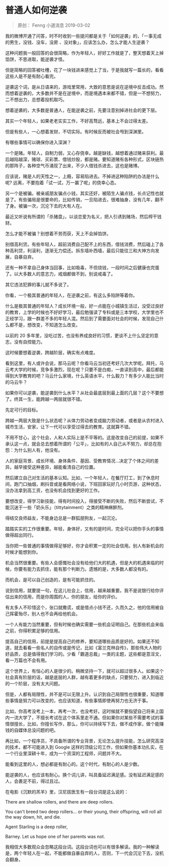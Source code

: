 # 普通人如何逆袭
> 原创： Fenng  小道消息  2019-03-02

我的微博开通了问答，时不时收到一些提问都是关于「如何逆袭」的，「一事无成的男生，没钱、没车，没房 、没对象」，应该怎么办，怎么才能人生逆袭？

这种问题我一般回答的会很简略，作为年轻人，好好工作就是了，整天想着天上掉馅饼，不思进取，能逆袭才怪。

但是简略的回答被吐槽，花了一块钱进来感觉上了当，于是我就写一篇长的，看看这些人是不是有耐心看完。

逆袭这个词，是从日语来的，游戏里常用，大致的意思是说在逆境中反击成功。然而想着逆袭的，大多数并不是在逆境中，而是境遇本来都不错，但是一不想努力，二不想出力，总想着投机取巧。

想着逆袭的，大多数是普通人，在能逆袭之前，先要注意别掉进社会的更下层。

其实一个年轻人，如果老老实实工作，不好高骛远，基本上不会过得太差。

但是有些人，一心想着发财，不切实际。有时候反而被社会甩到深渊里。

有哪些事情可以确保你进入深渊？

一个是赌。年轻人，自制力弱，又心存侥幸。越是缺钱，越想着通过赌来获利。最后越陷越深，赌球、买彩票、借钱炒股，都是赌。要知道赌有各种形式，区块链热的那阵子，各种空气币涌现了出来，不少人借钱杀进去，这也是赌博。

应该说，赌是人的天性之一，上瘾，容易陷进去。不掉进这种陷阱的办法是什么呢? 远离，不要抱着「试一试，万一赢了呢」的侥幸心态。

另一个是被骗。被亲戚朋友骗点小钱，其实还好，被陌生人骗点钱，长点记性也就是了。有些骗局是很要命的，比如传销，一旦陷进去，很难抽身，没有几年，翻不了身。被骗一次，沉沦下去的大有人在。

最近又听说有所谓的「杀猪盘」，以谈恋爱为名义，把人引诱到赌场，然后榨干钱财。

怎么才能不被骗？别想着不劳而获，天上不会掉馅饼。

别借高利贷。有些年轻人，超前消费自己配不上的东西，借钱消费，然后碰上了各种高利贷，利滚利，逐渐无力偿还。拆东墙补西墙，最后只能往三和大神方向发展，自暴自弃。

还有一种不拿自己身体当回事，比如吸毒，不但烧钱，一段时间之后健康也完蛋了。以大多数人的意志力，戒烟都做不到，别说戒毒了。

其它违法犯罪的事儿就不多说了。

你看，一个极其普通的年轻人，在逆袭之前，有这么多陷阱等着你。

什么是极其普通的年轻人？成长环境一般，好一点能在小城镇生活过，没受过良好的教育，上学的时候也不好好学习，最后勉强读了专科或是三本学校，大学里也不正经学习，跟一群差不多的年轻人混。然后到了需要面对社会的时候，发现自己什么都不是，想改变，不知道怎么改变。

以前的 20 多年里，没吃过苦，也没有养成良好的习惯，更谈不上什么坚定的意志，没有自控能力。

这时候要想着逆袭，跨越阶层，确实有点难度。

看到这里，有人或许会说，那马云呢？你看马云当初还考好几次大学呢。拜托，马云考大学的时候，竞争多激烈，现在呢？只要不是白痴，一直读到高中，最后都能得到大学教育的吧？马云什么家境，什么英语水平，什么毅力？有多少人能比当时的马云牛？

如果你可以逆袭，能逆袭到什么水平？从社会最底层到最上面的几层？这个不要想了。终其一生，能跨越一两层就很不错。

先定可行的目标。

跨越一两层大致是什么状态呢？从体力劳动者变成脑力劳动者，或者是从农村进入城市生活，安家，让下一代可以享受过得去的教育。这就算不错。

不用不甘心，这个社会，人和人实际上是不平等的。这是改变自己的前提，如果不承认这一点，就会总去想着所谓的「公平」，比如有的人自己从不努力，却总在抱怨：为什么别人有，他没有。

人的家庭背景、成长环境、身体条件、基因、受教育情况…决定了个体之间的差异。越早接受这种差异，越能看清自己的位置。

然后建立自己对生活的基本认知。比如，一个年轻人，在餐厅打工，到了休息时间，跑门口抽烟，刷抖音或是看网络小说，下班回家玩好几小时页游，这种状态，没办法拿到高工资，也没有机会找到更好的工作。

要想改变，得学习新技能，得有时间投入，得接受不断的失败，然后不断尝试，不能沉迷于一些「奶头乐」（tittytainment）之类的精神麻醉剂。

得结交良师益友，不能身边总是一群狐朋狗友，一起沉沦。

踏踏实实的工作很重要。年轻，身体好，又有的是时间，完全可以把你手头的事情做得超出同行。

当你把一些普通的事情做得足够好，你才会积累一定的社会信用。别人有新机会的时候才能想到你。

机会当然很重要。有些人会感慨社会没有给他们大的机遇，但是大的机遇来临的时候，你要有能力去抓住，能有那个判断力。遗憾的是，大多数人都没有的。

而机会，是可以自己创造的，是有可能抓住的。

说到信用，就要提一句，在这儿社会上，信用，越来越重要。我不是说银行给你评估出来的信用，而是你周围的人，你的朋友，给你的评价。

有太多人不珍惜这个，张口就撒谎，或是借点小钱不还，久而久之，他的信用被自己挥霍殆尽，别人也不会再给他机会。

一个人有能力当然重要，但有时候也确实需要一些机会证明自己。在那些机会来临之前，你得积累足够的信用。

提高自己的信用，前提是提高自己的修养，要知道哪些品质是好的。如果还不知道，就去看看一些名人的自传或是传记，比如《富兰克林自传》，那些伟大人物的好品质，总是值得我们学习的。少看「霸道总裁」一类的主题，这些都是意淫文，看一万篇也不会有用。

这个世界上，有恒心的人是很少的。稍微坚持一下，就可以超过很多人。如果这个社会真有阶层的话，越是底层的人群，越有着更多的缺点，只要努力，进入到临近的一个阶层，没有太大问题。

但是，人都有局限性，并不是可以无限上升。认识到自己局限性也很重要，知道哪些事情是努力可以改变的，也应该知道，有些事情即使再努力也无济于事。

比如，你高考没考上一本，再考一次，也没考好。这时候就不要指望自己将来上国内一流大学了，不擅长考试在这个体系里走不通。但如果你对某些不需要考试的事情很擅长，比如，你擅长写作，那么，你可以持续写下去，做不成作家，做个能赚钱的自媒体总没问题的吧。

再比如，一个程序员，不具备所谓的专业背景，无论怎么提升技能，怎么研究高深的技术，都不可能进入到 Google 这样的顶级公司工作，但如果你基本功扎实，在一个行业里深耕十年，成为一个资深的工程师，问题并不大。

能看到这里的人，想必都是有耐心的。这个时代，有耐心的人是少数。

能逆袭的人，也应该有耐心。换个词儿讲，叫具备延迟满足感。没有延迟满足感的人，会裹足不前，得过且过。

在电影《沉默的羔羊》里，汉尼拔医生有一段台词是这么说的：

There are shallow rollers, and there are deep rollers. 

You can't breed two deep rollers... or their young, their offspring, will roll all the way down, hit, and die. 

Agent Starling is a deep roller, 

Barney. Let us hope one of her parents was not.

我相信大多数观众会忽略这段台词。这段台词也可以有很多解读。我的一种解读是，两个年轻人在一起，不能都做自暴自弃的人，否则，下一代会沉沦下去，没机会翻身。

